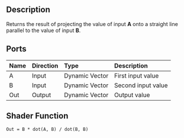## Description

Returns the result of projecting the value of input **A** onto a straight line parallel to the value of input **B**.

## Ports

| Name        | Direction           | Type  | Description |
|:------------ |:-------------|:-----|:---|
| A      | Input | Dynamic Vector | First input value |
| B      | Input | Dynamic Vector | Second input value |
| Out | Output      |   Dynamic Vector | Output value |

## Shader Function

`Out = B * dot(A, B) / dot(B, B)`